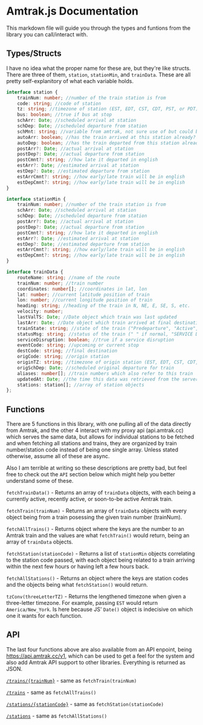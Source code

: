 # Amtrak.js Documentation
This markdown file will guide you through the types and funtions from the library you can call/interact with.

## Types/Structs
I have no idea what the proper name for these are, but they're like structs. There are three of them, `station`, `stationMin`, and `trainData`. These are all pretty self-explanitory of what each variable holds.

```ts
interface station {
	trainNum: number; //number of the train station is from
	code: string; //code of station
	tz: string; //timezone of station (EST, EDT, CST, CDT, PST, or PDT)
	bus: boolean; //true if bus at stop
	schArr: Date; //scheduled arrival at station
	schDep: Date; //scheduled departure from station
	schMnt: string; //variable from amtrak, not sure use of but could be related to any maintnence the train will go through at this station
	autoArr: boolean; //has the train arrived at this station already?
	autoDep: boolean; //has the train departed from this station already?
	postArr?: Date; //actual arrival at station
	postDep?: Date; //actual departure from station
	postCmnt?: string; //how late it departed in english
	estArr?: Date; //estimated arrival at station
	estDep?: Date; //estimated departure from station
	estArrCmnt?: string; //how early/late train will be in english
	estDepCmnt?: string; //how early/late train will be in english
}
```

```ts
interface stationMin {
	trainNum: number; //number of the train station is from
	schArr: Date; //scheduled arrival at station
	schDep: Date; //scheduled departure from station
	postArr?: Date; //actual arrival at station
	postDep?: Date; //actual departure from station
	postCmnt?: string; //how late it departed in english
	estArr?: Date; //estimated arrival at station
	estDep?: Date; //estimated departure from station
	estArrCmnt?: string; //how early/late train will be in english
	estDepCmnt?: string; //how early/late train will be in english
}
```

```ts
interface trainData {
	routeName: string; //name of the route
	trainNum: number; //train number
	coordinates: number[]; //coordinates in lat, lon
	lat: number; //current latitude position of train
	lon: number; //current longitude position of train
	heading: string; //heading of the train in N, NE, E, SE, S, etc.
	velocity: number;
	lastValTS: Date; //Date object which train was last updated
	lastArr: Date; //Date object which train arrived at final destination, null if still uncompleted
	trainState: string; //state of the train ("Predeparture", "Active", or "Completed")
	statusMsg: string; //status of the train (" " if normal, "SERVICE DISRUPTION" if the obvious has happened)
	serviceDisruption: boolean; //true if a service disruption
	eventCode: string; //upcoming or current stop
	destCode: string; //final destination
	origCode: string; //origin station
	originTZ: string; //timezone of origin station (EST, EDT, CST, CDT, PST, or PDT)
	origSchDep: Date; //scheduled original departure for train
	aliases: number[]; //train numbers which also refer to this train
	updatedAt: Date; //the time this data was retrieved from the server
	stations: station[]; //array of station objects
};
```

## Functions
There are 5 functions in this library, with one pulling all of the data directly from Amtrak, and the other 4 interact with my proxy api (api.amtrak.cc) which serves the same data, but allows for individual stations to be fetched and when fetching all stations and trains, they are organized by train number/station code instead of being one single array. Unless stated otherwise, assume all of these are async.

Also I am terrible at writing so these descriptions are pretty bad, but feel free to check out the `API` section below which might help you better understand some of these.

`fetchTrainData()` - Returns an array of `trainData` objects, with each being a currently active, recently active, or soon-to-be active Amtrak train.

`fetchTrain(trainNum)` - Returns an array of `trainData` objects with every object being from a train posessing the given train number (trainNum).

`fetchAllTrains()` - Returns object where the keys are the number to an Amtrak train and the values are what `fetchTrain()` would return, being an array of `trainData` objects.

`fetchStation(stationCode)` - Returns a list of `stationMin` objects correlating to the station code passed, with each object being related to a train arriving within the next few hours or having left a few hours back. 

`fetchAllStations()` - Returns an object where the keys are station codes and the objects being what `fetchStation()` would return.

`tzConv(threeLetterTZ)` - Returns the lengthened timezone when given a three-letter timezone. For example, passing `EST` would return `America/New_York`. Is here because JS' `Date()` object is indecisive on which one it wants for each function.

## API
The last four functions above are also available from an API enpoint, being https://api.amtrak.cc/v1, which can be used to get a feel for the system and also add Amtrak API support to other libraries. Everything is returned as JSON.

[`/trains/{trainNum}`](https://api.amtrak.cc/v1/trains/{trainNum}) - same as `fetchTrain(trainNum)`

[`/trains`](https://api.amtrak.cc/v1/trains) - same as `fetchAllTrains()`

[`/stations/{stationCode}`](https://api.amtrak.cc/v1/stations) - same as `fetchStation(stationCode)`

[`/stations`](https://api.amtrak.cc/v1/trains/{stationCode}) - same as `fetchAllStations()`